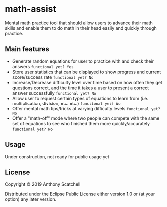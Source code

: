 # math-assist

Mental math practice tool that should allow users to advance their math skills and enable them to do math in their head easily and quickly through practice.

## Main features

- Generate random equations for user to practice with and check their answers `functional yet? Yes`
- Store user statistics that can be displayed to show progress and current score/success rate `functional yet? No`
- Increase/Decrease difficulty level over time based on how often they get questions correct, and the time it takes a user to present a correct answer successfully `functional yet? No`
- Allow user to request certain types of equations to learn from (i.e. multiplication, division, etc. etc.) `functional yet? No`
- Offer mental math tips/tricks at varying difficulty levels `functional yet? No`
- Offer a "math-off" mode where two people can compete with the same set of equations to see who finished them more quickly/accurately `functional yet? No`


## Usage

Under construction, not ready for public usage yet

## License

Copyright © 2019 Anthony Scatchell

Distributed under the Eclipse Public License either version 1.0 or (at
your option) any later version.
